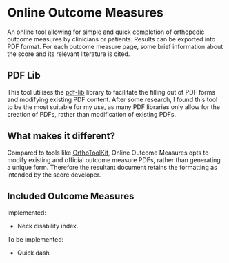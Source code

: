 # Online Outcome Measures
An online tool allowing for simple and quick completion of orthopedic outcome measures by clinicians or patients. Results can be exported into PDF format. For each outcome measure page, some brief information about the score and its relevant literature is cited.

## PDF Lib
This tool utilises the [pdf-lib](https://pdf-lib.js.org/) library to facilitate the filling out of PDF forms and modifying existing PDF content. After some research, I found this tool to be the most suitable for my use, as many PDF libraries only allow for the creation of PDFs, rather than modification of existing PDFs.

## What makes it different?
Compared to tools like [OrthoToolKit](https://orthotoolkit.com/), Online Outcome Measures opts to modify existing and official outcome measure PDFs, rather than generating a unique form. Therefore the resultant document retains the formatting as intended by the score developer.

## Included Outcome Measures
Implemented:
- Neck disability index.

To be implemented:
- Quick dash